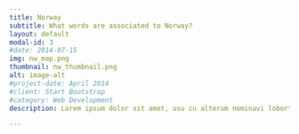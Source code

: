 ```yaml
---
title: Norway
subtitle: What words are associated to Norway?
layout: default
modal-id: 3
#date: 2014-07-15
img: nw_map.png
thumbnail: nw_thumbnail.png
alt: image-alt
#project-date: April 2014
#client: Start Bootstrap
#category: Web Development
description: Lorem ipsum dolor sit amet, usu cu alterum nominavi lobortis. At duo novum diceret. Tantas apeirian vix et, usu sanctus postulant inciderint ut, populo diceret necessitatibus in vim. Cu eum dicam feugiat noluisse.

---
```

